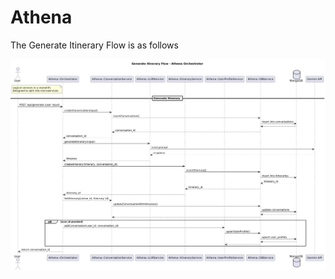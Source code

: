 # Athena

The Generate Itinerary Flow is as follows

![Generate Itinerary Flow](./docs/Generate%20Itinerary%20Flow.png)